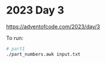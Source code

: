 # 2023 Day 3

https://adventofcode.com/2023/day/3

To run:

```sh
# part1
./part_numbers.awk input.txt
```

